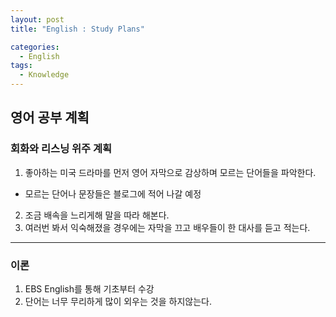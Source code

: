 ```yaml
---
layout: post
title: "English : Study Plans"

categories:
  - English
tags:
  - Knowledge
---
```


## 영어 공부 계획  
  
### 회화와 리스닝 위주 계획  

1. 좋아하는 미국 드라마를 먼저 영어 자막으로 감상하며 모르는 단어들을 파악한다.  
- 모르는 단어나 문장들은 블로그에 적어 나갈 예정  
2. 조금 배속을 느리게해 말을 따라 해본다.  
3. 여러번 봐서 익숙해졌을 경우에는 자막을 끄고 배우들이 한 대사를 듣고 적는다.  
  
***  
  
### 이론  
  
1. EBS English를 통해 기초부터 수강  
2. 단어는 너무 무리하게 많이 외우는 것을 하지않는다.  
